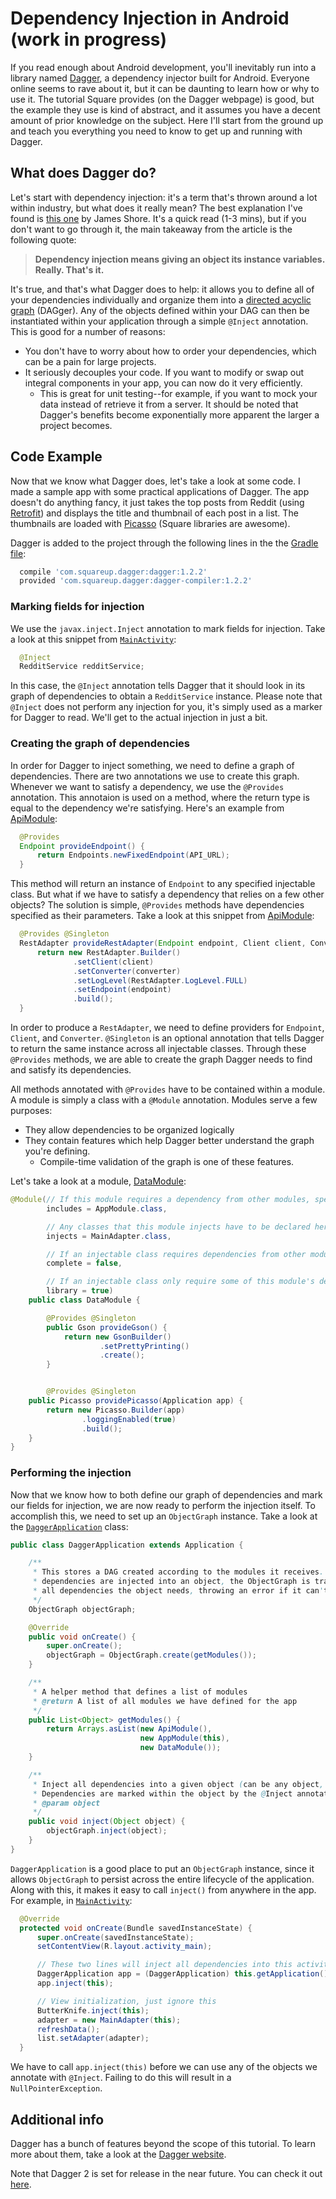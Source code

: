 # Dependency Injection in Android (work in progress)
If you read enough about Android development, you'll inevitably run into a library named [Dagger][1], a dependency injector built for Android.  Everyone online seems to rave about it, but it can be daunting to learn how or why to use it.  The tutorial Square provides (on the Dagger webpage) is good, but the example they use is kind of abstract, and it assumes you have a decent amount of prior knowledge on the subject.  Here I'll start from the ground up and teach you everything you need to know to get up and running with Dagger.

## What does Dagger do?

Let's start with dependency injection: it's a term that's thrown around a lot within industry, but what does it really mean?  The best explanation I've found is [this one][2] by James Shore.  It's a quick read (1-3 mins), but if you don't want to go through it, the main takeaway from the article is the following quote:
> **Dependency injection means giving an object its instance variables. Really. That's it.**

It's true, and that's what Dagger does to help: it allows you to define all of your dependencies individually and organize them into a [directed acyclic graph][3] (DAGger).  Any of the objects defined within your DAG can then be instantiated within your application through a simple `@Inject` annotation.  This is good for a number of reasons:
* You don't have to worry about how to order your dependencies, which can be a pain for large projects.
* It seriously decouples your code.  If you want to modify or swap out integral components in your app, you can now do it very efficiently.
  * This is great for unit testing--for example, if you want to mock your data instead of retrieve it from a server.
It should be noted that Dagger's benefits become exponentially more apparent the larger a project becomes.

## Code Example

Now that we know what Dagger does, let's take a look at some code.  I made a sample app with some practical applications of Dagger.  The app doesn't do anything fancy, it just takes the top posts from Reddit (using [Retrofit][4]) and displays the title and thumbnail of each post in a list.  The thumbnails are loaded with [Picasso][5] (Square libraries are awesome).  

Dagger is added to the project through the following lines in the the [Gradle file][6]:
```groovy
  compile 'com.squareup.dagger:dagger:1.2.2'
  provided 'com.squareup.dagger:dagger-compiler:1.2.2'
```

### Marking fields for injection

We use the `javax.inject.Inject` annotation to mark fields for injection.  Take a look at this snippet from [`MainActivity`][7]:
```java
  @Inject
  RedditService redditService;
```
In this case, the `@Inject` annotation tells Dagger that it should look in its graph of dependencies to obtain a `RedditService` instance.  Please note that `@Inject` does not perform any injection for you, it's simply used as a marker for Dagger to read.  We'll get to the actual injection in just a bit.

### Creating the graph of dependencies

In order for Dagger to inject something, we need to define a graph of dependencies.  There are two annotations we use to create this graph.
Whenever we want to satisfy a dependency, we use the `@Provides` annotation.  This annotaion is used on a method, where the return type is equal to the dependency we're satisfying.  Here's an example from [ApiModule][8]:
```java
  @Provides
  Endpoint provideEndpoint() {
      return Endpoints.newFixedEndpoint(API_URL);
  }
```
This method will return an instance of `Endpoint` to any specified injectable class.  But what if we have to satisfy a dependency that relies on a few other objects?  The solution is simple, `@Provides` methods have dependencies specified as their parameters.  Take a look at this snippet from [ApiModule][8]:
```java
  @Provides @Singleton
  RestAdapter provideRestAdapter(Endpoint endpoint, Client client, Converter converter) {
      return new RestAdapter.Builder()
              .setClient(client)
              .setConverter(converter)
              .setLogLevel(RestAdapter.LogLevel.FULL)
              .setEndpoint(endpoint)
              .build();
  }
```
In order to produce a `RestAdapter`, we need to define providers for `Endpoint`, `Client`, and `Converter`.  `@Singleton` is an optional annotation that tells Dagger to return the same instance across all injectable classes.  Through these `@Provides` methods, we are able to create the graph Dagger needs to find and satisfy its dependencies.

All methods annotated with `@Provides` have to be contained within a module.  A module is simply a class with a `@Module` annotation.  Modules serve a few purposes:
* They allow dependencies to be organized logically
* They contain features which help Dagger better understand the graph you're defining.
  * Compile-time validation of the graph is one of these features.

Let's take a look at a module, [DataModule][9]:
```java
@Module(// If this module requires a dependency from other modules, specify those other modules here
        includes = AppModule.class,

        // Any classes that this module injects have to be declared here
        injects = MainAdapter.class,

        // If an injectable class requires dependencies from other modules, set complete = false
        complete = false,

        // If an injectable class only require some of this module's dependencies, declare library = true
        library = true)
    public class DataModule {

        @Provides @Singleton
        public Gson provideGson() {
            return new GsonBuilder()
                    .setPrettyPrinting()
                    .create();
        }


        @Provides @Singleton
    public Picasso providePicasso(Application app) {
        return new Picasso.Builder(app)
                .loggingEnabled(true)
                .build();
    }
}
```

### Performing the injection

Now that we know how to both define our graph of dependencies and mark our fields for injection, we are now ready to perform the injection itself.  To accomplish this, we need to set up an `ObjectGraph` instance.  Take a look at the [`DaggerApplication`][8] class:
```java
public class DaggerApplication extends Application {

    /**
     * This stores a DAG created according to the modules it receives.  Whenever
     * dependencies are injected into an object, the ObjectGraph is traversed to find and return
     * all dependencies the object needs, throwing an error if it can't find all dependencies
     */
    ObjectGraph objectGraph;

    @Override
    public void onCreate() {
        super.onCreate();
        objectGraph = ObjectGraph.create(getModules());
    }

    /**
     * A helper method that defines a list of modules
     * @return A list of all modules we have defined for the app
     */
    public List<Object> getModules() {
        return Arrays.asList(new ApiModule(),
                             new AppModule(this),
                             new DataModule());
    }

    /**
     * Inject all dependencies into a given object (can be any object, such as an Activity or Fragment).
     * Dependencies are marked within the object by the @Inject annotation.
     * @param object
     */
    public void inject(Object object) {
        objectGraph.inject(object);
    }
}
```
`DaggerApplication` is a good place to put an `ObjectGraph` instance, since it allows `ObjectGraph` to persist across the entire lifecycle of the application.  Along with this, it makes it easy to call `inject()` from anywhere in the app.  For example, in [`MainActivity`][7]:

```java
  @Override
  protected void onCreate(Bundle savedInstanceState) {
      super.onCreate(savedInstanceState);
      setContentView(R.layout.activity_main);

      // These two lines will inject all dependencies into this activity
      DaggerApplication app = (DaggerApplication) this.getApplication();
      app.inject(this);

      // View initialization, just ignore this
      ButterKnife.inject(this);
      adapter = new MainAdapter(this);
      refreshData();
      list.setAdapter(adapter);
  }
```
We have to call `app.inject(this)` before we can use any of the objects we annotate with `@Inject`.  Failing to do this will result in a `NullPointerException`.

## Additional info
Dagger has a bunch of features beyond the scope of this tutorial.  To learn more about them, take a look at the [Dagger website][1].

Note that Dagger 2 is set for release in the near future.  You can check it out [here][11].


[1]: http://square.github.io/dagger/
[2]: http://www.jamesshore.com/Blog/Dependency-Injection-Demystified.html
[3]: http://en.wikipedia.org/wiki/Directed_acyclic_graph
[4]: http://square.github.io/retrofit/
[5]: http://square.github.io/picasso/
[6]: http://github.com/SiGMobileUIUC/DaggerTutorial/blob/master/app/build.gradle
[7]: http://github.com/SiGMobileUIUC/DaggerTutorial/blob/master/app/src/main/java/edu/uiuc/acm/sigmobile/daggertutorial/MainActivity.java
[8]: https://github.com/SiGMobileUIUC/DaggerTutorial/blob/master/app/src/main/java/edu/uiuc/acm/sigmobile/daggertutorial/modules/ApiModule.java
[9]: https://github.com/SiGMobileUIUC/DaggerTutorial/blob/master/app/src/main/java/edu/uiuc/acm/sigmobile/daggertutorial/modules/DataModule.java
[10]: http://github.com/SiGMobileUIUC/DaggerTutorial/blob/master/app/src/main/java/edu/uiuc/acm/sigmobile/daggertutorial/DaggerApplication.java
[11]: http://google.github.io/dagger/
